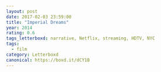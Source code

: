 ```yaml
---
layout: post 
date: 2017-02-03 23:59:00
title: "Imperial Dreams"
year: 2014
rating: 0.6
tags_letterboxd: narrative, Netflix, streaming, HDTV, NYC
tags:
  - film
category: Letterboxd
canonical: https://boxd.it/dCY1B
---
```


